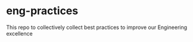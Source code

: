 # eng-practices
This repo to collectively collect best practices to improve our Engineering excellence
